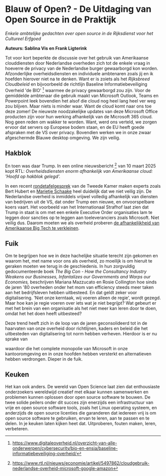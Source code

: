 
# Blauw of Open? - De Uitdaging van Open Source in de Praktijk 

*Enkele ambtelijke gedachten over open source in de Rijksdienst voor het Cultureel Erfgoed*

**Auteurs: Sablina Vis en Frank Ligterink**


Tot voor kort beperkte de discussie over het gebruik van Amerikaanse clouddiensten door Nederlandse overheden zich tot de enkele vraag in hoeverre de privacy van de Nederlandse burger gewaarborgd kon worden. Afzonderlijke overheidsdiensten en individuele ambtenaren zoals jij en ik hoefden hierover niet na te denken. Want er is zoiets als het *Rijksbreed Cloudbeleid* en bijvoorbeeld de richtlijn Baseline Informatiebeveiliging Overheid 'de BIO' [^BIO] waarmee de privacy gewaarborgd zou zijn. Voor de gemiddelde ambtenaar die gebruik maakt van Microsoft Outlook, Teams en Powerpoint leek bovendien het alsof die cloud nog heel lang heel ver weg zou blijven. Maar niets is minder waar. Want de cloud komt naar ons toe deze zomer! De nieuwste noodzakelijke updates van deze Microsoft Office producten zijn voor hun werking afhankelijk van de Microsoft 365 cloud. Nog geen reden om wakker te worden. Want, werd ons verteld, we zorgen ervoor dat servers op Europese bodem staan, en de EU heeft goede afspraken met de VS over privacy. Bovendien werken we in onze zwaar afgeschermde Blauwe desktop omgeving. We zijn veilig. 

## Hakblok 

En toen was daar Trump. In een online nieuwsbericht [^RTL] van 10 maart 2025  kopt RTL: *Overheidsdiensten enorm afhankelijk van Amerikaanse cloud: 'Hoofd op hakblok gelegd'.*

In een recent [rondetafelgesprek](https://berthub.eu/articles/posts/digitale-soevereiniteit-rijksoverheid-13-februari-2025/) van de Tweede Kamer maken experts zoals Bert Hubert en [Marietje Schaake](https://www.atlascontact.nl/boek/de-tech-coup/) heel duidelijk dat we niet veilig zijn. De Nederlandse overheid is inmiddels vrijwel volledig afhankelijk van diensten van bedrijven uit de VS, dat onder Trump een nieuwe, en onvoorspelbare koers vaart. Het voorbeeld van het Internationaal Strafhof laat zien dat Trump in staat is om met een enkele Executive Order organisaties lam te leggen door sancties op te leggen aan toeleveranciers zoals Microsoft. Niet veilig dus. Daarom moeten we als overheid proberen [de afhankelijkheid van Amerikaanse Big Tech te verkleinen](https://decorrespondent.nl/15937/europa-is-veel-te-afhankelijk-van-amerikaanse-tech-waar-blijft-het-nederlandse-crisisteam-dat-onze-eigen-cloud-optuigt/c40b007b-e05b-02cb-0621-afbdd436514a). 

## Fuik 

Om te begrijpen hoe we in deze hachelijke situatie terecht zijn gekomen en waarom het, met name voor ons als overheid, zo moeilijk is om hieruit te geraken moeten we terug in de geschiedenis. In hun zorgvuldig gedocumenteerde boek *The Big Con - How the Consultancy Industry Weakens our Businesses, Infantalizes our Governments and Warps our Economies,* beschrijven Mariana Mazzucato en Rosie Collington hoe sinds de jaren '80 overheden onder het mom van efficiency steeds meer taken aan het bedrijfsleven hebben uitbesteed. En dat geldt zeker voor digitalisering. 'Niet onze kerntaak, wij voeren alleen de regie', wordt gezegd. Maar hoe kan je regie voeren over iets wat je niet begrijpt? Wat gebeurt er met het brein van een organisatie als het niet meer kan leren door te doen, omdat het het doen heeft uitbesteed? 

  
  

Deze trend heeft zich in de loop van de jaren geconsolideerd tot in de haarvaten van onze overheid door richtlijnen, kaders en beleid die het uitbesteden van digitalisering tot norm hebben verheven. Hierdoor is er nu sprake van 

 waardoor die het  complete monopolie van Microsoft in onze kantooromgeving en in onze hoofden hebben versterkt en alternatieven hebben verdrongen. Dieper in de fuik. 

## Keuken 

Het kan ook anders. De wereld van Open Science laat zien dat enthousiaste onderzoekers wereldwijd creatief met elkaar kunnen samenwerken en problemen kunnen oplossen door open source software te bouwen. De twee solide peilers onder dit succes zijn enerzijds een infrastructuur van vrije en open source software tools, zoals het Linux operating systeem, en anderzijds de open source licenties die garanderen dat iedereen vrij is om open source software te gebruiken, ervan te leren, aan te passen en te delen. In je keuken laten kijken heet dat. Uitproberen, fouten maken, leren, verbeteren. 


[^BIO]: https://www.digitaleoverheid.nl/overzicht-van-alle-onderwerpen/cybersecurity/bio-en-ensia/baseline-informatiebeveiliging-overheid/


[^RTL]: https://www.rtl.nl/nieuws/economie/artikel/5497862/cloudgebruik-nederlandse-overheid-microsoft-google-amazon 

